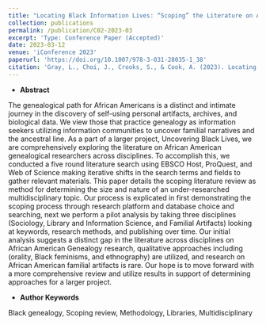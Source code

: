 ```yaml
---
title: "Locating Black Information Lives: “Scoping” the Literature on African American Genealogical Research"
collection: publications
permalink: /publication/C02-2023-03
excerpt: 'Type: Conference Paper (Accepted)'
date: 2023-03-12
venue: 'iConference 2023'
paperurl: 'https://doi.org/10.1007/978-3-031-28035-1_38'
citation: 'Gray, L., Choi, J., Crooks, S., & Cook, A. (2023). Locating Black Information Lives:“Scoping” the Literature on African American Genealogical Research. Information for a Better World: Normality, Virtuality, Physicality, Inclusivity: 18th International Conference, iConference 2023, Virtual Event, March 13–17, 2023, Proceedings, Part I'
---
```



- **Abstract**

The genealogical path for African Americans is a distinct and intimate journey in the discovery of self-using personal artifacts, archives, and biological data. We view those that practice genealogy as information seekers utilizing information communities to uncover familial narratives and the ancestral line. As a part of a larger project, Uncovering Black Lives, we are comprehensively exploring the literature on African American genealogical researchers across disciplines. To accomplish this, we conducted a five round literature search using EBSCO Host, ProQuest, and Web of Science making iterative shifts in the search terms and fields to gather relevant materials. This paper details the scoping literature review as method for determining the size and nature of an under-researched multidisciplinary topic. Our process is explicated in first demonstrating the scoping process through research platform and database choice and searching, next we perform a pilot analysis by taking three disciplines (Sociology, Library and Information Science, and Familial Artifacts) looking at keywords, research methods, and publishing over time. Our initial analysis suggests a distinct gap in the literature across disciplines on African American Genealogy research, qualitative approaches including (orality, Black feminisms, and ethnography) are utilized, and research on African American familial artifacts is rare. Our hope is to move forward with a more comprehensive review and utilize results in support of determining approaches for a larger project.

- **Author Keywords**

Black genealogy, Scoping review, Methodology, Libraries, Multidisciplinary
